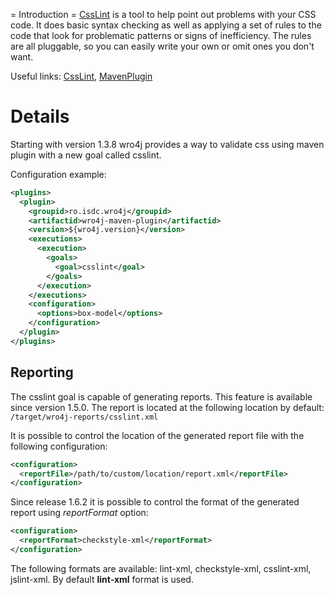 = Introduction =
[CssLint](http://csslint.net/) is a tool to help point out problems with your CSS code. It does basic syntax checking as well as applying a set of rules to the code that look for problematic patterns or signs of inefficiency. The rules are all pluggable, so you can easily write your own or omit ones you don't want.


Useful links: [CssLint](http://csslint.net/), [MavenPlugin](MavenPlugin)

# Details
Starting with version 1.3.8 wro4j provides a way to validate css using maven plugin with a new goal called csslint.

Configuration example:
```xml
<plugins>
  <plugin>
    <groupid>ro.isdc.wro4j</groupid>
    <artifactid>wro4j-maven-plugin</artifactid>
    <version>${wro4j.version}</version>
    <executions>
      <execution>
        <goals>
          <goal>csslint</goal>
        </goals>
      </execution>
    </executions>
    <configuration>
      <options>box-model</options>
    </configuration>
  </plugin>
</plugins>
```

## Reporting 
The csslint goal is capable of generating reports. This feature is available since version 1.5.0. The report is located at the following location by default: ```/target/wro4j-reports/csslint.xml```

It is possible to control the location of the generated report file with the following configuration:

```xml
<configuration>
  <reportFile>/path/to/custom/location/report.xml</reportFile>
</configuration>
```

Since release 1.6.2 it is possible to control the format of the generated report using *reportFormat* option:

```xml
<configuration>
  <reportFormat>checkstyle-xml</reportFormat>
</configuration>
```

The following formats are available: lint-xml, checkstyle-xml, csslint-xml, jslint-xml. By default **lint-xml** format is used. 

